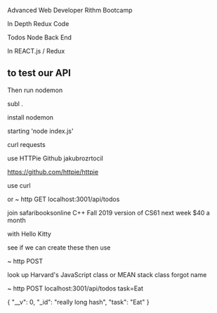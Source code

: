 Advanced Web Developer Rithm Bootcamp

In Depth Redux Code

Todos Node Back End

In REACT.js / Redux

## to test our API

Then run nodemon

subl .

install nodemon

starting 'node index.js'

curl requests

use HTTPie Github
jakubrozrtocil

https://github.com/httpie/httpie


use curl

or ~ http GET localhost:3001/api/todos

join safaribooksonline C++ Fall 2019 version of CS61 next week $40 a month

with Hello Kitty

see if we can create these then use

~ http POST

look up Harvard's JavaScript class or MEAN stack class forgot name 

~ http POST localhost:3001/api/todos task=Eat

{
    "__v": 0,
    "_id": "really long hash", 
    "task": "Eat"
}